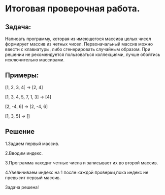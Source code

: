 # Итоговая проверочная работа.

## Задача:

Написать программу, которая из имеющегося массива целых чисел формирует массив из четных чисел. Первоначальный массив можно ввести с клавиатуры, либо сгенерировать случайным образом. При решении не рекомендуется пользоваться коллекциями, лучше обойтись исключительно массивами.

## Примеры:

[1, 2, 3, 4] -> [2, 4]

[1, 3, 4, 5, 7, 1, 3] -> [4]

[2, -4, 6] -> [2, -4, 6]

[1, 3, 5] -> []

## Решение

1.Задаем первый массив.

2.Вводим индекс.

3.Программа находит четные числа и записывает их во второй массив.

4.Увеличиваем индекс на 1 после каждой проверки,пока индекс не превысит первый массив. 

Задача решена!

